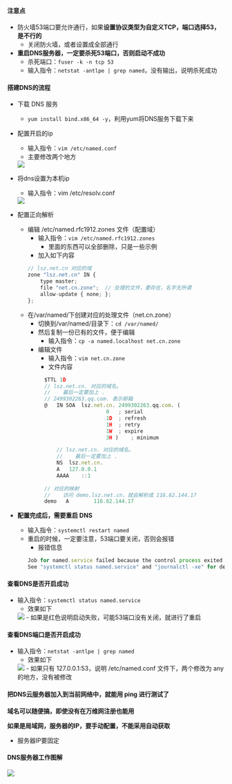 #### 注意点
- 防火墙53端口要允许通行，如果**设置协议类型为自定义TCP，端口选择53，是不行的**
  - 关闭防火墙，或者设置成全部通行
- **重启DNS服务器，一定要杀死53端口，否则启动不成功**
  - 杀死端口：`fuser -k -n tcp 53`
  - 输入指令：`netstat -antlpe | grep named`，没有输出，说明杀死成功


#### 搭建DNS的流程
- 下载 DNS 服务
  - `yum install bind.x86_64 -y`，利用yum将DNS服务下载下来
- 配置开启的ip
  - 输入指令：`vim /etc/named.conf`
  - 主要修改两个地方
  <img src='https://lsz.net.cn/node/imgs/447dcb9e8d414b8420d8274f6f3c862c.png' />
- 将dns设置为本机ip
  - 输入指令：vim /etc/resolv.conf               
  <img src='https://lsz.net.cn/node/imgs/10636c5c291cbab51431909152954656.png' />


- 配置正向解析
  - 编辑 /etc/named.rfc1912.zones 文件（配置域）
    - 输入指令：`vim /etc/named.rfc1912.zones`
      - 里面的东西可以全部删除，只是一些示例
    - 加入如下内容
    ```js
    // lsz.net.cn 对应的域
    zone "lsz.net.cn" IN {
        type master;
        file "net.cn.zone";  // 处理的文件，要存在，名字无所谓
        allow-update { none; };
    };
    ```
  - 在/var/named/下创建对应的处理文件（net.cn.zone）
    - 切换到/var/named/目录下：`cd /var/named/`
    - 然后复制一份已有的文件，便于编辑
      - 输入指令：`cp -a named.localhost net.cn.zone`
    - 编辑文件
      - 输入指令：`vim net.cn.zone`
      - 文件内容
      ```js
        $TTL 1D
        // lsz.net.cn. 对应的域名。
        //    最后一定要加上 .
        // 2499302263.qq.com. 表示邮箱
        @	IN SOA	lsz.net.cn. 2499302263.qq.com. (
                            0	; serial
                            1D	; refresh
                            1H	; retry
                            1W	; expire
                            3H )	; minimum

            // lsz.net.cn. 对应的域名。
            //    最后一定要加上 .
            NS	lsz.net.cn.
            A	127.0.0.1
            AAAA	::1
        
        // 对应的映射
        //    访问 demo.lsz.net.cn，就会解析成 116.62.144.17
        demo   A        116.62.144.17
      ```
  

- **配置完成后，需要重启 DNS**
  - 输入指令：`systemctl restart named` 
  - 重启的时候，一定要注意，53端口要关闭，否则会报错
    - 报错信息
    ```js
    Job for named.service failed because the control process exited with error code.
    See "systemctl status named.service" and "journalctl -xe" for details.
    ```


#### 查看DNS是否开启成功
- 输入指令：`systemctl status named.service`
  - 效果如下
  <img src='https://lsz.net.cn/node/imgs/59adec2b0f284550eec9c4ed9cd055a4.png' />
  - 如果是红色说明启动失败，可能53端口没有关闭，就进行了重启

#### 查看DNS端口是否开启成功
- 输入指令：`netstat -antlpe | grep named`
  - 效果如下
  <img src='https://lsz.net.cn/node/imgs/086849e809b1cd167ae6df34bf592564.png' />
  - 如果只有 127.0.0.1:53，说明 /etc/named.conf 文件下，两个修改为 any 的地方，没有被修改


#### 把DNS云服务器加入到当前网络中，就能用 ping 进行测试了

**域名可以随便搞，即使没有在万维网注册也能用**


**如果是局域网，服务器的IP，要手动配置，不能采用自动获取**
  - 服务器IP要固定




#### DNS服务器工作图解
<img src='https://lsz.net.cn/node/imgs/d3f0874aa6654bd169d72c37a98f9a93.png' />